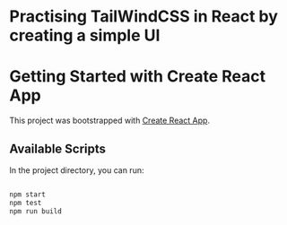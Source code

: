 # Practising TailWindCSS in React by creating a simple UI
# Getting Started with Create React App

This project was bootstrapped with [Create React App](https://github.com/facebook/create-react-app).

## Available Scripts

In the project directory, you can run:

``` bash

npm start
npm test
npm run build

```
